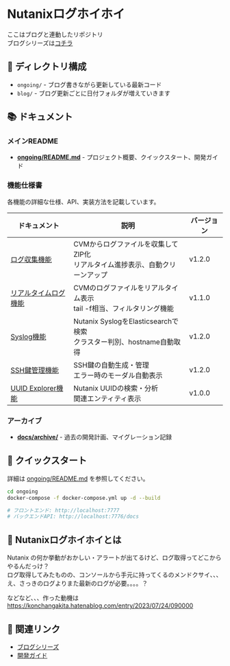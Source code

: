 # Nutanixログホイホイ

ここはブログと連動したリポジトリ  
ブログシリーズは[コチラ](https://konchangakita.hatenablog.com/archive/category/Nutanix%20%E3%83%AD%E3%82%B0%E3%81%BB%E3%81%84%E3%81%BB%E3%81%84)

## 📁 ディレクトリ構成

- `ongoing/` - ブログ書きながら更新している最新コード
- `blog/` - ブログ更新ごとに日付フォルダが増えていきます

## 📚 ドキュメント

### メインREADME
- **[ongoing/README.md](./ongoing/README.md)** - プロジェクト概要、クイックスタート、開発ガイド

### 機能仕様書

各機能の詳細な仕様、API、実装方法を記載しています。

| ドキュメント | 説明 | バージョン |
|---|---|---|
| [ログ収集機能](./ongoing/COLLECT_LOG_SPECIFICATION.md) | CVMからログファイルを収集してZIP化<br>リアルタイム進捗表示、自動クリーンアップ | v1.2.0 |
| [リアルタイムログ機能](./ongoing/REALTIME_LOG_SPECIFICATION.md) | CVMのログファイルをリアルタイム表示<br>tail -f相当、フィルタリング機能 | v1.1.0 |
| [Syslog機能](./ongoing/SYSLOG_SPECIFICATION.md) | Nutanix SyslogをElasticsearchで検索<br>クラスター判別、hostname自動取得 | v1.2.0 |
| [SSH鍵管理機能](./ongoing/SSH_KEY_MANAGEMENT_SPEC.md) | SSH鍵の自動生成・管理<br>エラー時のモーダル自動表示 | v1.2.0 |
| [UUID Explorer機能](./ongoing/UUID_EXPLORER_SPECIFICATION.md) | Nutanix UUIDの検索・分析<br>関連エンティティ表示 | v1.0.0 |

### アーカイブ
- **[docs/archive/](./ongoing/docs/archive/)** - 過去の開発計画、マイグレーション記録

## 🚀 クイックスタート

詳細は [ongoing/README.md](./ongoing/README.md) を参照してください。

```bash
cd ongoing
docker-compose -f docker-compose.yml up -d --build

# フロントエンド: http://localhost:7777
# バックエンドAPI: http://localhost:7776/docs
```

## 🎯 Nutanixログホイホイとは

Nutanix の何か挙動がおかしい・アラートが出てるけど、ログ取得ってどこからやるんだっけ？  
ログ取得してみたものの、コンソールから手元に持ってくるのメンドクサイ、、、え、さっきのログよりまた最新のログが必要。。。。？

などなど、、、作った動機は  
https://konchangakita.hatenablog.com/entry/2023/07/24/090000

## 📖 関連リンク

- [ブログシリーズ](https://konchangakita.hatenablog.com/archive/category/Nutanix%20%E3%83%AD%E3%82%B0%E3%81%BB%E3%81%84%E3%81%BB%E3%81%84)
- [開発ガイド](./ongoing/README.md)
